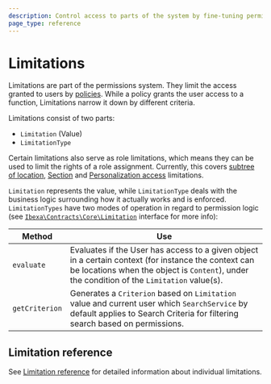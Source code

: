 ```yaml
---
description: Control access to parts of the system by fine-tuning permissions with the use of Limitations.
page_type: reference
---
```


# Limitations

Limitations are part of the permissions system.
They limit the access granted to users by [policies](permission_overview.md).
While a policy grants the user access to a function, Limitations narrow it down by different criteria.

Limitations consist of two parts:

- `Limitation` (Value)
- `LimitationType`

Certain limitations also serve as role limitations, which means they can be used to limit the rights of a role assignment.
Currently, this covers [subtree of location](limitation_reference.md#subtree-limitation), [Section](limitation_reference.md#section-limitation) and [Personalization access](limitation_reference.md#personalization-access-limitation) limitations.

`Limitation` represents the value, while `LimitationType` deals with the business logic surrounding how it actually works and is enforced.
`LimitationTypes` have two modes of operation in regard to permission logic (see [`Ibexa\Contracts\Core\Limitation`](../api/php_api/php_api_reference/classes/Ibexa-Contracts-Core-Limitation-Type.html) interface for more info):

| Method | Use |
|--------|-----|
| `evaluate` | Evaluates if the User has access to a given object in a certain context (for instance the context can be locations when the object is `Content`), under the condition of the `Limitation` value(s). |
| `getCriterion` | Generates a `Criterion` based on `Limitation` value and current user which `SearchService` by default applies to Search Criteria for filtering search based on permissions. |

## Limitation reference

See [Limitation reference](limitation_reference.md) for detailed information about individual limitations.
